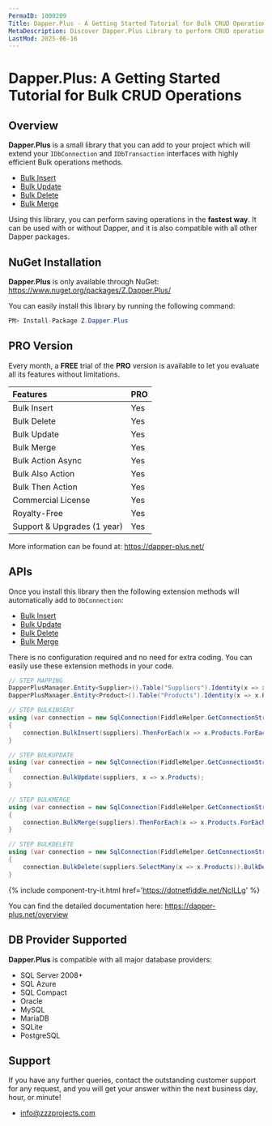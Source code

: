 ```yaml
---
PermaID: 1000209
Title: Dapper.Plus - A Getting Started Tutorial for Bulk CRUD Operations
MetaDescription: Discover Dapper.Plus Library to perform CRUD operations such as BulkInsert, BulkUpdate, BulkDelete, BulkMerge. Learn about Dapper.Plus limitations and how to install it with NuGet.
LastMod: 2025-06-16
---
```


# Dapper.Plus: A Getting Started Tutorial for Bulk CRUD Operations

## Overview

**Dapper.Plus** is a small library that you can add to your project which will extend your `IDbConnection` and `IDbTransaction` interfaces with highly efficient Bulk operations methods.

- <a href="https://dapper-plus.net/bulk-insert" target="_blank">Bulk Insert</a>
- <a href="https://dapper-plus.net/bulk-update" target="_blank">Bulk Update</a>
- <a href="https://dapper-plus.net/bulk-delete" target="_blank">Bulk Delete</a>
- <a href="https://dapper-plus.net/bulk-merge" target="_blank">Bulk Merge</a>

Using this library, you can perform saving operations in the **fastest way**. It can be used with or without Dapper, and it is also compatible with all other Dapper packages.

## NuGet Installation

**Dapper.Plus** is only available through NuGet: <a href="https://www.nuget.org/packages/Z.Dapper.Plus/" target="_blank">https://www.nuget.org/packages/Z.Dapper.Plus/</a>

You can easily install this library by running the following command:

```csharp
PM> Install-Package Z.Dapper.Plus
```

## PRO Version

Every month, a **FREE** trial of the **PRO** version is available to let you evaluate all its features without limitations.

| Features | PRO |
| :---------- | :----- |
| Bulk Insert | Yes |
| Bulk Delete | Yes |
| Bulk Update | Yes |
| Bulk Merge | Yes |
| Bulk Action Async | Yes |
| Bulk Also Action | Yes |
| Bulk Then Action | Yes |
| Commercial License | Yes |
| Royalty-Free | Yes |
| Support & Upgrades (1 year) | Yes |

More information can be found at: <a href="https://dapper-plus.net/" target="_blank">https://dapper-plus.net/</a>

## APIs

Once you install this library then the following extension methods will automatically add to `DbConnection`:

- <a href="https://dapper-plus.net/bulk-insert" target="_blank">Bulk Insert</a>
- <a href="https://dapper-plus.net/bulk-update" target="_blank">Bulk Update</a>
- <a href="https://dapper-plus.net/bulk-delete" target="_blank">Bulk Delete</a>
- <a href="https://dapper-plus.net/bulk-merge" target="_blank">Bulk Merge</a>

There is no configuration required and no need for extra coding. You can easily use these extension methods in your code.

```csharp
// STEP MAPPING
DapperPlusManager.Entity<Supplier>().Table("Suppliers").Identity(x => x.SupplierID);
DapperPlusManager.Entity<Product>().Table("Products").Identity(x => x.ProductID);

// STEP BULKINSERT
using (var connection = new SqlConnection(FiddleHelper.GetConnectionStringSqlServerW3Schools()))
{
	connection.BulkInsert(suppliers).ThenForEach(x => x.Products.ForEach(y => y.SupplierID =  x.SupplierID)).ThenBulkInsert(x => x.Products);
}

// STEP BULKUPDATE
using (var connection = new SqlConnection(FiddleHelper.GetConnectionStringSqlServerW3Schools()))
{
	connection.BulkUpdate(suppliers, x => x.Products);
}

// STEP BULKMERGE
using (var connection = new SqlConnection(FiddleHelper.GetConnectionStringSqlServerW3Schools()))
{
	connection.BulkMerge(suppliers).ThenForEach(x => x.Products.ForEach(y => y.SupplierID =  x.SupplierID)).ThenBulkMerge(x => x.Products);
}

// STEP BULKDELETE
using (var connection = new SqlConnection(FiddleHelper.GetConnectionStringSqlServerW3Schools()))
{
	connection.BulkDelete(suppliers.SelectMany(x => x.Products)).BulkDelete(suppliers);
}
```
{% include component-try-it.html href='https://dotnetfiddle.net/NcILLg' %}

You can find the detailed documentation here: <a href="https://dapper-plus.net/overview" target="_blank">https://dapper-plus.net/overview</a>

## DB Provider Supported

**Dapper.Plus** is compatible with all major database providers:

- SQL Server 2008+
- SQL Azure
- SQL Compact
- Oracle
- MySQL
- MariaDB
- SQLite
- PostgreSQL

## Support

If you have any further queries, contact the outstanding customer support for any request, and you will get your answer within the next business day, hour, or minute!
- <a href="mailto:info@zzzprojects.com">info@zzzprojects.com</a>
